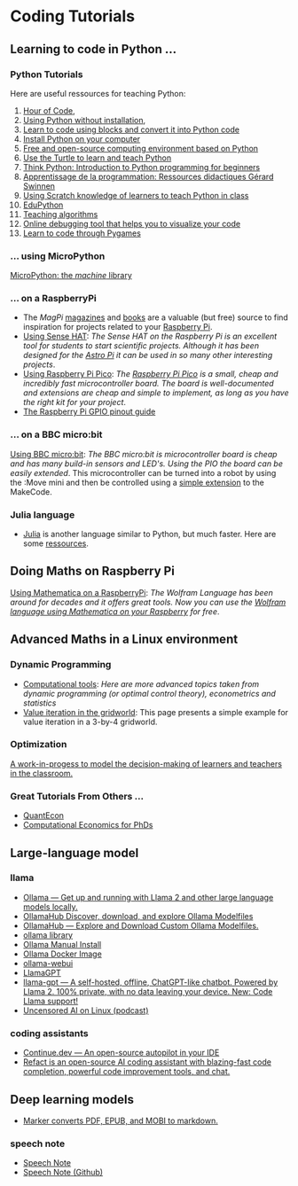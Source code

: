 # Coding Tutorials

## Learning to code in Python ...

### Python Tutorials

Here are useful ressources for teaching Python: 
1. [Hour of Code](https://hourofcode.com/),
2. [Using Python without installation](https://python.infobrisson.fr/),
3. [Learn to code using blocks and convert it into Python code](https://fr.vittascience.com/python)
4. [Install Python on your computer](https://www.python.org/)
5. [Free and open-source computing environment based on Python](https://pyzo.org/)
6. [Use the Turtle to learn and teach Python](https://docs.python.org/3/library/turtle.html)
7. [Think Python: Introduction to Python programming for beginners](https://greenteapress.com/wp/think-python/)
8. [Apprentissage de la programmation: Ressources didactiques Gérard Swinnen](https://inforef.be/swi/python.htm)
9. [Using Scratch knowledge of learners to teach Python  in class](https://www.pedagogie.ac-nantes.fr/mathematiques/enseignement/groupe-de-recherche/2017-2019/de-scratch-vers-python-1132341.kjsp?RH=1510509626265)
10. [EduPython](https://edupython.tuxfamily.org/)
11. [Teaching algorithms](https://www.ac-clermont.fr/disciplines/fileadmin/user_upload/Mathematiques/pages/Telecharger/Une_demarche_pedagogique_pour_l_apprentissage_de_l_algorithmique.pdf)
12. [Online debugging tool that helps you to visualize your code](http://pythontutor.com/visualize.html#mode=edit)
13. [Learn to code through Pygames](using-pygames.html)

### ... using MicroPython

[MicroPython: the *machine* library](http://docs.micropython.org/en/latest/library/machine.html)

### ... on a RaspberryPi

- The *MagPi* [magazines](https://magpi.raspberrypi.org/issues/) and [books](https://magpi.raspberrypi.org/books)
are a valuable (but free) source to find inspiration for projects related to your [Raspberry Pi](https://www.raspberrypi.org/).
- [Using Sense HAT](https://tarikgit.github.io/coding/using-sensehat.html): *The Sense HAT on the Raspberry Pi is an excellent tool for students to start scientific projects. Although it has been designed for the [Astro Pi](https://astro-pi.org/) it can be used in so many other interesting projects*.
- [Using Raspberry Pi Pico](https://tarikgit.github.io/coding/using-raspberry-pico): *The [Raspberry Pi Pico](https://www.raspberrypi.org/products/raspberry-pi-pico/) is a small, cheap and incredibly fast microcontroller board. The board is well-documented and extensions are cheap and simple to implement, as long as you have the right kit for your project*.
- [The Raspberry Pi GPIO pinout guide](https://pinout.xyz/)


### ... on a BBC micro:bit

[Using BBC micro:bit](https://tarikgit.github.io/coding/using-microbit.html): *The BBC micro:bit is microcontroller board is cheap and has many build-in sensors and LED's. Using the PIO the board can be easily extended*. This microcontroller can be turned into a robot by using the :Move mini and then be controlled using a [simple extension](https://makecode.microbit.org/pkg/kitronikltd/pxt-kitronik-servo-lite) to the MakeCode.


### Julia language

- [Julia](https://julialang.org/) is another language similar to Python, but much faster. Here are some [ressources](using-julia.html).


## Doing Maths on Raspberry Pi

[Using Mathematica on a RaspberryPi](https://tarikgit.github.io/coding/using-mathematica-on-raspberry.html): *The Wolfram Language has been around for decades and it offers great tools. Now you can use the [Wolfram language using Mathematica on your Raspberry](https://www.wolfram.com/raspberry-pi/) for free*.


## Advanced Maths in a Linux environment

### Dynamic Programming

- [Computational tools](https://tarikgit.github.io/coding/computational-tools.html): *Here are more advanced topics taken from dynamic programming (or optimal control theory), econometrics and statistics*
- [Value iteration in the gridworld](https://tarikgit.github.io/coding/valueiteration-gridworld.html): This page presents a simple example for value iteration in a 3-by-4 gridworld.

### Optimization

[A work-in-progess to model the decision-making of learners and teachers in the classroom.](https://tarikgit.github.io/coding/neos-server/neos-server.html)

### Great Tutorials From Others ...

- [QuantEcon](https://julia.quantecon.org/intro.html)
- [Computational Economics for PhDs](https://floswald.github.io/NumericalMethods/)

## Large-language model

### llama

- [Ollama — Get up and running with Llama 2 and other large language models locally.](https://github.com/jmorganca/ollama)
- [OllamaHub Discover, download, and explore Ollama Modelfiles](https://ollamahub.com/)
- [OllamaHub — Explore and Download Custom Ollama Modelfiles.](https://ollamahub.com/)
- [ollama library](https://ollama.ai/library)
- [Ollama Manual Install](https://github.com/jmorganca/ollama/blob/main/docs/linux.md)
- [Ollama Docker Image](https://hub.docker.com/r/ollama/ollama)
- [ollama-webui](https://github.com/ollama-webui/ollama-webui)
- [LlamaGPT](https://github.com/getumbrel/llama-gpt)
- [llama-gpt — A self-hosted, offline, ChatGPT-like chatbot. Powered by Llama 2. 100% private, with no data leaving your device. New: Code Llama support!](https://github.com/getumbrel/llama-gpt#benchmarks)
- [Uncensored AI on Linux (podcast)](https://linuxunplugged.com/540)

### coding assistants

- [Continue.dev — An open-source autopilot in your IDE](https://continue.dev/)
- [Refact is an open-source AI coding assistant with blazing-fast code completion, powerful code improvement tools, and chat.](https://refact.ai/)

## Deep learning models

- [Marker converts PDF, EPUB, and MOBI to markdown.](https://github.com/VikParuchuri/marker)


### speech note

- [Speech Note](https://flathub.org/apps/net.mkiol.SpeechNote)
- [Speech Note (Github)](https://github.com/mkiol/dsnote)